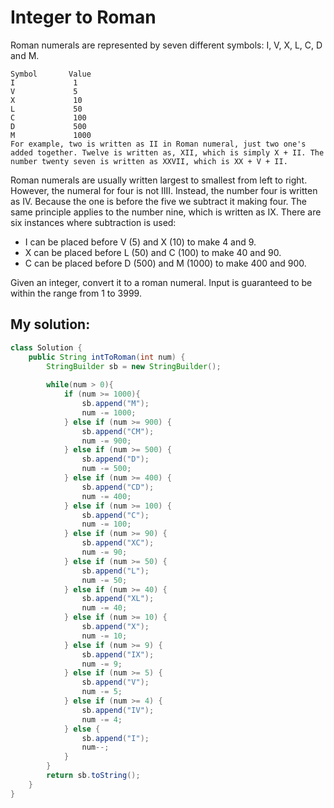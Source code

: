 # Integer to Roman

Roman numerals are represented by seven different symbols: I, V, X, L, C, D and M.

```
Symbol       Value
I             1
V             5
X             10
L             50
C             100
D             500
M             1000
For example, two is written as II in Roman numeral, just two one's added together. Twelve is written as, XII, which is simply X + II. The number twenty seven is written as XXVII, which is XX + V + II.
```

Roman numerals are usually written largest to smallest from left to right. However, the numeral for four is not IIII. Instead, the number four is written as IV. Because the one is before the five we subtract it making four. The same principle applies to the number nine, which is written as IX. There are six instances where subtraction is used:

* I can be placed before V (5) and X (10) to make 4 and 9. 
* X can be placed before L (50) and C (100) to make 40 and 90. 
* C can be placed before D (500) and M (1000) to make 400 and 900.

Given an integer, convert it to a roman numeral. Input is guaranteed to be within the range from 1 to 3999.

## My solution:

```Java
class Solution {
    public String intToRoman(int num) {
        StringBuilder sb = new StringBuilder();
        
        while(num > 0){
            if (num >= 1000){
                sb.append("M");
                num -= 1000;
            } else if (num >= 900) {
                sb.append("CM");
                num -= 900;
            } else if (num >= 500) {
                sb.append("D");
                num -= 500;
            } else if (num >= 400) {
                sb.append("CD");
                num -= 400;
            } else if (num >= 100) {
                sb.append("C");
                num -= 100;
            } else if (num >= 90) {
                sb.append("XC");
                num -= 90;
            } else if (num >= 50) {
                sb.append("L");
                num -= 50;
            } else if (num >= 40) {
                sb.append("XL");
                num -= 40;
            } else if (num >= 10) {
                sb.append("X");
                num -= 10;
            } else if (num >= 9) {
                sb.append("IX");
                num -= 9;
            } else if (num >= 5) {
                sb.append("V");
                num -= 5;
            } else if (num >= 4) {
                sb.append("IV");
                num -= 4;
            } else {
                sb.append("I");
                num--;
            }
        }
        return sb.toString();
    }
}
```
